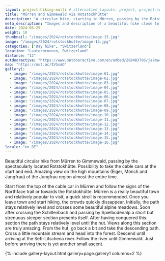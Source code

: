 ```yaml
---
layout: project-hiking-multi # alternative layouts: project, project-left, project-right, project-top
title: "Mürren and Gimmewald via Rotstockhütte"
description: "A circular hike, starting in Mürren, passing by the Rotstockhütte and ending in Gimmewald."
meta_description: "Images and description of a beautiful hike close to Mürren and Gimmewald."
date: 2024-06-25
weight: 10
thumbnail: "/images/2024/rotstockhutte/image-13.jpg"
image: "/images/2024/rotstockhutte/image-13.jpg"
categories: ["Day hike", "Switzerland"]
location: "Lauterbrunnen, Switzerland"
distance: "12"
outdooractive: "https://www.outdooractive.com/en/embed/298483796/js?mw=false&usr=4imcb1&key=USR-LKA30EGO-EMWGMIS4-4OSSTG7J"
map: "https://out.ac/IVSvaO"
gallery1:
  - image: "/images/2024/rotstockhutte/image-01.jpg"
  - image: "/images/2024/rotstockhutte/image-02.jpg"
  - image: "/images/2024/rotstockhutte/image-03.jpg"
  - image: "/images/2024/rotstockhutte/image-04.jpg"
  - image: "/images/2024/rotstockhutte/image-05.jpg"
  - image: "/images/2024/rotstockhutte/image-06.jpg"
  - image: "/images/2024/rotstockhutte/image-07.jpg"
  - image: "/images/2024/rotstockhutte/image-08.jpg"
  - image: "/images/2024/rotstockhutte/image-09.jpg"
  - image: "/images/2024/rotstockhutte/image-10.jpg"
  - image: "/images/2024/rotstockhutte/image-11.jpg"
  - image: "/images/2024/rotstockhutte/image-12.jpg"
  - image: "/images/2024/rotstockhutte/image-13.jpg"
  - image: "/images/2024/rotstockhutte/image-14.jpg"
  - image: "/images/2024/rotstockhutte/image-15.jpg"
  - image: "/images/2024/rotstockhutte/image-16.jpg"
locale: "en_BE"
---
```

Beautiful circular hike from Mürren to Gimmewald, passing by the spectacularly located Rotstokhütte. Possibility to take the cable cars at the start and end. 
Amazing view on the high mountains (Eiger, Mönch and Jungfrau) of the Jungfrau region almost the entire time.

Start from the top of the cable car in Mürren and follow the signs of the Northface trail or towards the Rotstokhütte. Mürren is a really beautiful town and relatively popular to visit, a quick stroll is recommended. Once you leave town and start hiking, the crowds quickly dissappear. 
Initially, the path stays relatively level and crosses some beautiful alpine meadows. Soon after crossing the Schiltenbach and passing by Spielbodenalp a short but strenuous steeper section presents itself. After having conquered this section the path stays relatively level until the hut. Views along this section are truly amazing. From the hut, go back a bit and take the descending path. Cross a little mountain stream and head into the forest. Descend until arriving at the Sefi-Litschena river. Follow the river until Gimmewald. Just before arriving there is yet another small ascent.



{% include gallery-layout.html gallery=page.gallery1 columns=2 %}

